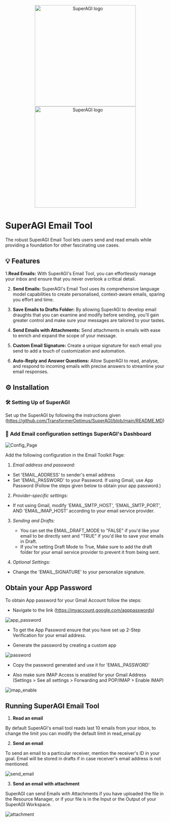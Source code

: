 <p align="center">
<a href="https://superagi.com//#gh-light-mode-only">
<img src="https://superagi.com/wp-content/uploads/2023/05/Logo-dark.svg" width="318px" alt="SuperAGI logo" />
</a>
<a href="https://superagi.com//#gh-dark-mode-only">
<img src="https://superagi.com/wp-content/uploads/2023/05/Logo-light.svg" width="318px" alt="SuperAGI logo" />
</a>
</p>

# SuperAGI Email Tool

The robust SuperAGI Email Tool lets users send and read emails while providing a foundation for other fascinating use cases.

## 💡 Features

1.**Read Emails:** With SuperAGI's Email Tool, you can effortlessly manage your inbox and ensure that you never overlook a critical detail.

2. **Send Emails:** SuperAGI's Email Tool uses its comprehensive language model capabilities to create personalised, context-aware emails, sparing you effort and time.

3. **Save Emails to Drafts Folder:** By allowing SuperAGI to develop email draughts that you can examine and modify before sending, you'll gain greater control and make sure your messages are tailored to your tastes.

4. **Send Emails with Attachments:** Send attachments in emails with ease to enrich and expand the scope of your message.

5. **Custom Email Signature:** Create a unique signature for each email you send to add a touch of customization and automation.

6. **Auto-Reply and Answer Questions:** Allow SuperAGI to read, analyse, and respond to incoming emails with precise answers to streamline your email responses.

## ⚙️ Installation

### 🛠 **Setting Up of SuperAGI**
Set up the SuperAGI by following the instructions given (https://github.com/TransformerOptimus/SuperAGI/blob/main/README.MD)

### 🔧 **Add Email configuration settings SuperAGI's Dashboard**

![Config_Page](https://github.com/Phoenix2809/SuperAGI/assets/133874957/6abe8f84-370e-4512-8374-e7eebe5f836d)

Add the following configuration in the Email Toolkit Page:

1. _Email address and password:_
 - Set 'EMAIL_ADDRESS' to sender's email address
 - Set 'EMAIL_PASSWORD' to your Password. If using Gmail, use App Password (Follow the steps given below to obtain your app password.)
 
2. _Provider-specific settings:_
 - If not using Gmail, modify 'EMAIL_SMTP_HOST', 'EMAIL_SMTP_PORT', AND 'EMAIL_IMAP_HOST' according to your email service provider.

3. _Sending and Drafts:_
	- You can set the EMAIL_DRAFT_MODE to "FALSE" if you'd like your email to be directly sent and "TRUE" if you'd like to save your emails in Draft.
	- If you're setting Draft Mode to True, Make sure to add the draft folder for your email service provider to prevent it from being sent.

4. _Optional Settings:_
 - Change the 'EMAIL_SIGNATURE' to your personalize signature.
 

## Obtain your App Password

To obtain App password for your Gmail Account follow the steps:

- Navigate to the link (https://myaccount.google.com/apppasswords)

![app_password](https://github.com/TransformerOptimus/SuperAGI/assets/97586318/ec1e6222-e5d4-4b88-a69c-1fd5774ae0ea)

- To get the App Password ensure that you have set up 2-Step Verification for your email address.

- Generate the password by creating a custom app
 
![password](https://github.com/TransformerOptimus/SuperAGI/assets/97586318/32219756-8715-4f5a-bb1c-0b2cae4e73a3)

- Copy the password generated and use it for 'EMAIL_PASSWORD'

- Also make sure IMAP Access is enabled for your Gmail Address (Settings > See all settings > Forwarding and POP/IMAP > Enable IMAP)

![imap_enable](https://github.com/TransformerOptimus/SuperAGI/assets/97586318/50ef3e0c-c2ff-4848-aba7-8a6bd4a800ab)

## Running SuperAGI Email Tool

1. **Read an email**

By default SuperAGI's email tool reads last 10 emails from your inbox, to change the limit you can modify the default limit in read_email.py 

2. **Send an email**

To send an email to a particular receiver, mention the receiver's ID in your goal. Email will be stored in drafts if in case receiver's email address is not mentioned.

![send_email](https://github.com/TransformerOptimus/SuperAGI/assets/97586318/c4dc52b9-ab68-4db3-b1f9-3431c00710c4)

3. **Send an email with attachment**

SuperAGI can send Emails with Attachments if you have uploaded the file in the Resource Manager, or if your file is in the Input or the Output of your SuperAGI Workspace. 

![attachment](https://github.com/TransformerOptimus/SuperAGI/assets/97586318/de112910-a623-469d-a0db-99063fb8572e)
```
